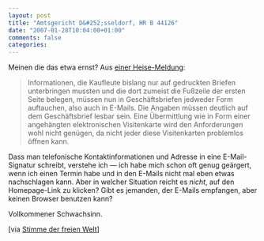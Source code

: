 ```yaml
---
layout: post
title: "Amtsgericht D&#252;sseldorf, HR B 44126"
date: "2007-01-28T10:04:00+01:00"
comments: false
categories: 
---
```


<p>Meinen die das etwa ernst? Aus <a href="http://www.heise.de/newsticker/meldung/84183">einer Heise-Meldung</a>:</p>

<blockquote>
<p>Informationen, die Kaufleute bislang nur auf gedruckten Briefen unterbringen mussten und die dort zumeist die Fu&#223;zeile der ersten Seite belegen, m&#252;ssen nun in Gesch&#228;ftsbriefen jedweder Form auftauchen, also auch in E-Mails. Die Angaben m&#252;ssen deutlich auf dem Gesch&#228;ftsbrief lesbar sein. Eine &#220;bermittlung wie in Form einer angeh&#228;ngten elektronischen Visitenkarte wird den Anforderungen wohl nicht gen&#252;gen, da nicht jeder diese Visitenkarten problemlos &#246;ffnen kann.</p>
</blockquote>

<p>Dass man telefonische Kontaktinformationen und Adresse in eine E-Mail-Signatur schreibt, verstehe ich &#8212; ich habe mich schon oft genug ge&#228;rgert, wenn ich einen Termin habe und in den E-Mails nicht mal eben etwas nachschlagen kann. Aber in welcher Situation reicht es <em>nicht</em>, auf den Homepage-Link zu klicken? Gibt es jemanden, der E-Mails empfangen, aber keinen Browser benutzen kann?</p>

<p>Vollkommener Schwachsinn.</p>

<p>[via <a href="http://www.die-stimme-der-freien-welt.de/post/20070124/die-signatures-werden-wieder-langer-werden">Stimme der freien Welt</a>]</p>


